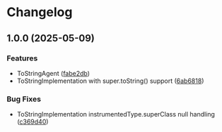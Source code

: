 # Changelog

## 1.0.0 (2025-05-09)


### Features

* ToStringAgent ([fabe2db](https://github.com/boolivar/tostring/commit/fabe2db82d8a6f5fab0447bed81948825670f8cc))
* ToStringImplementation with super.toString() support ([6ab6818](https://github.com/boolivar/tostring/commit/6ab6818e38c45c9b8ace75e15f9856ed3f756bad))


### Bug Fixes

* ToStringImplementation instrumentedType.superClass null handling ([c369d40](https://github.com/boolivar/tostring/commit/c369d404215ed7de0db327e5a674d41df0a028c4))
